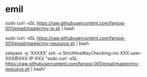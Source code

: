 # emil


sudo curl -sSL https://raw.githubusercontent.com/farooq-001/email/master/my-ip.sh | bash

sudo curl -sSL https://raw.githubusercontent.com/farooq-001/email/master/my-resource.sh | bash


sshpass -p 'XXXXX' ssh -o StrictHostKeyChecking=no XXX-user-XXX@XXX-IP-XXX  "sudo curl -sSL https://raw.githubusercontent.com/farooq-001/email/master/my-resource.sh | bash"



